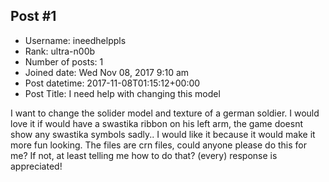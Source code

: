 ## Post #1
- Username: ineedhelppls
- Rank: ultra-n00b
- Number of posts: 1
- Joined date: Wed Nov 08, 2017 9:10 am
- Post datetime: 2017-11-08T01:15:12+00:00
- Post Title: I need help with changing this model

I want to change the solider model and texture of a german soldier. I would love it if would have a swastika ribbon on his left arm, the game doesnt show any swastika symbols sadly.. I would like it because it would make it more fun looking. The files are crn files, could anyone please do this for me? If not, at least telling me how to do that? (every) response is appreciated!
